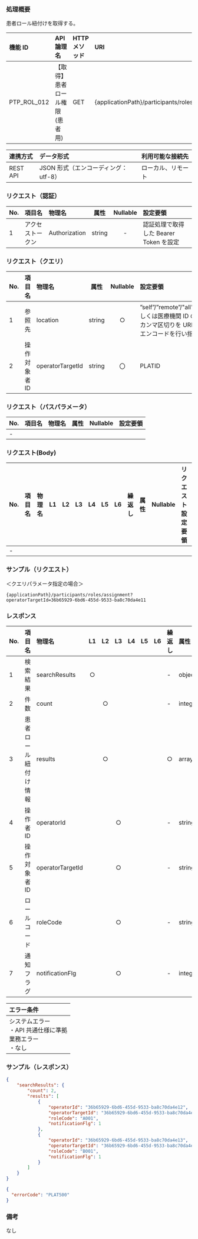 ### 処理概要

患者ロール紐付けを取得する。

| 機能 ID     | API 論理名                          | HTTP メソッド | URI                                              |
| :---------- | :---------------------------------- | :------------ | :----------------------------------------------- |
| PTP_ROL_012 | 【取得】患者ロール権限(患者用)| GET           | {applicationPath}/participants/roles/assignment |

| 連携方式 | データ形式                           | 利用可能な接続先   |
| :------- | :----------------------------------- | :----------------- |
| REST API | JSON 形式（エンコーディング：utf-8） | ローカル、リモート |

### リクエスト（認証）

| No. | 項目名           | 物理名        |  属性  | Nullable | 設定要領                               |
| :-- | :--------------- | :------------ | :----: | :------: | :------------------------------------- |
| 1   | アクセストークン | Authorization | string |    -     | 認証処理で取得した Bearer Token を設定 |

### リクエスト（クエリ）

| No. | 項目名       | 物理名           | 属性    | Nullable | 設定要領                                        |
| :-- | :----------- | :--------------- | :-----: | :------: | :---------------------------------------------- |
| 1   | 参照先     | location            | string |    ○     | ”self”/”remote”/"all"もしくは医療機関 ID のカンマ区切りを URL エンコードを行い指定 |
| 2   | 操作対象者ID | operatorTargetId | string  |    〇    | PLATID |

### リクエスト（パスパラメータ）

| No. | 項目名  | 物理名    |  属性  | Nullable | 設定要領                                         |
| :-- | :------ | :-------- | :----: | :------: | :----------------------------------------------- |
| -   | | | | | |

### リクエスト(Body)

| No. | 項目名 | 物理名 | L1  | L2  | L3  | L4  | L5  | L6  | 繰返し | 属性 | Nullable | リクエスト設定要領 |
| :-- | :----- | :----- | :-: | :-: | :-: | :-: | :-: | :-: | :----- | :--- | :------- | :----------------- |
| -   |        |        |     |     |     |

### サンプル（リクエスト）
＜クエリパラメータ指定の場合＞
```
{applicationPath}/participants/roles/assignment?operatorTargetId=36b65929-6bd6-455d-9533-ba8c70da4e11
```

### レスポンス

| No. | 項目名         | 物理名                         | L1  | L2  | L3  | L4  | L5  | L6  | 繰返し | 属性    | Nullable | レスポンス設定要領                              |
| :-- | :------------- | :----------------------------- | :-: | :-: | :-: | :-: | :-: | :-: | :----- | :------ | :------- | :---------------------------------------------- |
| 1   | 検索結果       | searchResults                  | ○  |     |     |     |     |     | -      | object  | -        | |
| 2   | 件数           | count                          |     | ○  |     |     |     |     | -      | integer | -        | 検索結果件数                                    |
| 3   | 患者ロール紐付け情報     | results              |     | ○  |     |     |     |     | ○     | array   | -        | |
| 4   | 操作者ID       | operatorId                     |     |     | ○  |     |     |     | -      | string  | -        | PLATID |
| 5   | 操作対象者ID   | operatorTargetId               |     |     | ○  |     |     |     | -      | string  | -        | PLATID |
| 6   | ロールコード   | roleCode                       |     |     | ○  |     |     |     | -      | string  | -        | |
| 7   | 通知フラグ     | notificationFlg                |     |     | ○  |     |     |     | -      | integer |          | (0：通知しない/1：通知) |


| エラー条件                                                        |
| :---------------------------------------------------------------- |
| システムエラー<br/>・API 共通仕様に準拠<br/>業務エラー<br/>・なし |


### サンプル（レスポンス）

```json title="正常終了"
{
    "searchResults": {
        "count": 2,
        "results": [
            {
                "operatorId": "36b65929-6bd6-455d-9533-ba8c70da4e12",
                "operatorTargetId": "36b65929-6bd6-455d-9533-ba8c70da4e11",
                "roleCode": "A001",
                "notificationFlg": 1
            },
            {
                "operatorId": "36b65929-6bd6-455d-9533-ba8c70da4e13",
                "operatorTargetId": "36b65929-6bd6-455d-9533-ba8c70da4e11",
                "roleCode": "B001",
                "notificationFlg": 1
            }
        ]
    }
}
```
```json title="異常終了"
{
  "errorCode": "PLAT500"
}
```
### 備考

なし
